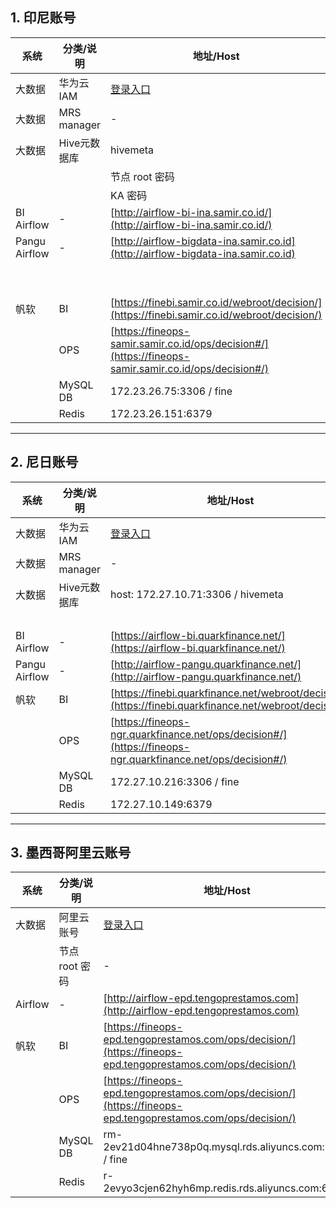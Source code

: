 ## 1. 印尼账号

| 系统            | 分类/说明       | 地址/Host                                                                                              | 账号/用户名   | 密码/说明           |
| ------------- | ----------- | ---------------------------------------------------------------------------------------------------- | -------- | --------------- |
| 大数据           | 华为云 IAM     | [登录入口](https://auth.huaweicloud.com/authui/login?id=hid_bj0pnpiwbk-iwnk&username=bigdata)            | bigdata  | xrjY$LcfkdeBaVq |
| 大数据           | MRS manager | -                                                                                                    | admin    | Jiayin@2011     |
| 大数据           | Hive元数据库    | hivemeta                                                                                             | root     | rootAdmin999    |
|               |             | 节点 root 密码                                                                                           | root     | Emr3077##       |
|               |             | KA 密码                                                                                                | -        | Huang@2025      |
| BI Airflow    | -           | [http://airflow-bi-ina.samir.co.id/](http://airflow-bi-ina.samir.co.id/)                             | admin    | admin           |
| Pangu Airflow | -           | [http://airflow-bigdata-ina.samir.co.id](http://airflow-bigdata-ina.samir.co.id)                     | admin    | AdHj999air      |
|               |             |                                                                                                      | readonly | read123only     |
|               |             |                                                                                                      | sreop    | Opsre2024air    |
| 帆软            | BI          | [https://finebi.samir.co.id/webroot/decision/](https://finebi.samir.co.id/webroot/decision/)         | admin    | Fineadmin999    |
|               | OPS         | [https://fineops-samir.samir.co.id/ops/decision#/](https://fineops-samir.samir.co.id/ops/decision#/) | admin    | Fineadmin999    |
|               | MySQL DB    | 172.23.26.75:3306 / fine                                                                             | fine     | FB2025#EqwkwV   |
|               | Redis       | 172.23.26.151:6379                                                                                   | -        | Samir#1@4       |

---

## 2. 尼日账号

| 系统           | 分类/说明          | 地址/Host                                                                                                                                        | 账号/用户名      | 密码/说明                       |
|----------------|-------------------|--------------------------------------------------------------------------------------------------------------------------------------------------|------------------|----------------------------------|
| 大数据         | 华为云 IAM         | [登录入口](https://auth.huaweicloud.com/authui/login?id=hid_e-c53-gsgbx7lt7&username=shajunyi)                                                   | shajunyi         | S51831620jy--                    |
| 大数据         | MRS manager       | -                                                                                                                                                | admin            | Jiayin@2011                      |
| 大数据         | Hive元数据库       | host: 172.27.10.71:3306 / hivemeta                                                                                                                | root             | rootAdmin999                     |
|                |                   |                                                                                                                                                  | mrs_hive_ro      | mrs_hive_ro##1977                |
| BI Airflow     | -                 | [https://airflow-bi.quarkfinance.net/](https://airflow-bi.quarkfinance.net/)                                                                      | admin            | admin                            |
| Pangu Airflow  | -                 | [http://airflow-pangu.quarkfinance.net/](http://airflow-pangu.quarkfinance.net/)                                                                  | admin            | AdHj999air                       |
| 帆软           | BI                | [https://finebi.quarkfinance.net/webroot/decision/](https://finebi.quarkfinance.net/webroot/decision/)                                            | admin            | Fineadmin000                     |
|                | OPS               | [https://fineops-ngr.quarkfinance.net/ops/decision#/](https://fineops-ngr.quarkfinance.net/ops/decision#/)                                        | admin            | Fineadmin999                     |
|                | MySQL DB          | 172.27.10.216:3306 / fine                                                                                                                         | fine             | FB2025#EqwkwV                    |
|                | Redis             | 172.27.10.149:6379                                                                                                                                | -                | Finebi@2025!                     |

---

## 3. 墨西哥阿里云账号

| 系统           | 分类/说明          | 地址/Host                                                                                                                                        | 账号/用户名                                                    | 密码/说明                       |
|----------------|-------------------|--------------------------------------------------------------------------------------------------------------------------------------------------|----------------------------------------------------------------|----------------------------------|
| 大数据         | 阿里云账号         | [登录入口](https://home-intl.console.aliyun.com/home/dashboard/ProductAndService)                                                                | shajunyi@5738461852416812.onaliyun.com                         | pNO7ynhy2(PQcaB6Vf)B}GhWBr9DmN@q |
|                | 节点 root 密码     | -                                                                                                                                                | root                                                           | Emr3077##                        |
| Airflow        | -                 | [http://airflow-epd.tengoprestamos.com](http://airflow-epd.tengoprestamos.com)                                                                    | admin                                                          | admin                            |
| 帆软           | BI                | [https://fineops-epd.tengoprestamos.com/ops/decision/](https://fineops-epd.tengoprestamos.com/ops/decision/)                                     | admin                                                          | BIjiayin@999                     |
|                | OPS               | [https://fineops-epd.tengoprestamos.com/ops/decision/](https://fineops-epd.tengoprestamos.com/ops/decision/)                                     | admin                                                          | Fineadmin999                     |
|                | MySQL DB          | rm-2ev21d04hne738p0q.mysql.rds.aliyuncs.com:3306 / fine                                                                                            | fine                                                           | FB2025#EqwkwV                    |
|                | Redis             | r-2evyo3cjen62hyh6mp.redis.rds.aliyuncs.com:6379                                                                                                 | -                                                              | Finebi@2025!                     |